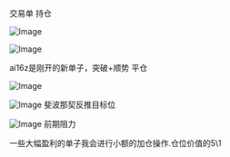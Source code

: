 交易单
持仓

![Image](https://github.com/user-attachments/assets/63a26d90-f531-4f19-8d50-9f90c8bb8c27)

![Image](https://github.com/user-attachments/assets/f3f0db64-a9cc-44c8-a773-0e53df0e908e)

ai16z是刚开的新单子，突破+顺势
平仓

![Image](https://github.com/user-attachments/assets/f1941e52-037f-4527-b3d7-f4406d32fe4e)

![Image](https://github.com/user-attachments/assets/99fcdfcc-849a-4554-9f2b-33293e453d64)
斐波那契反推目标位

![Image](https://github.com/user-attachments/assets/b1bddb8e-14f2-44d4-a418-1756549042c8)
前期阻力

一些大幅盈利的单子我会进行小额的加仓操作.仓位价值的5\1